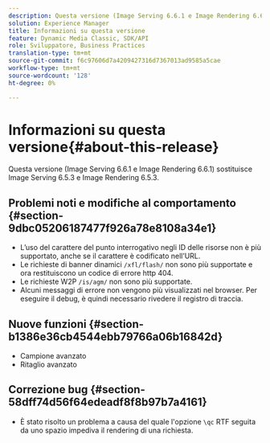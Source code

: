 ```yaml
---
description: Questa versione (Image Serving 6.6.1 e Image Rendering 6.6.1) sostituisce Image Serving 6.5.3 e Image Rendering 6.5.3.
solution: Experience Manager
title: Informazioni su questa versione
feature: Dynamic Media Classic, SDK/API
role: Sviluppatore, Business Practices
translation-type: tm+mt
source-git-commit: f6c97606d7a4209427316d7367013ad9585a5cae
workflow-type: tm+mt
source-wordcount: '128'
ht-degree: 0%

---
```



# Informazioni su questa versione{#about-this-release}

Questa versione (Image Serving 6.6.1 e Image Rendering 6.6.1) sostituisce Image Serving 6.5.3 e Image Rendering 6.5.3.

## Problemi noti e modifiche al comportamento {#section-9dbc05206187477f926a78e8108a34e1}

* L’uso del carattere del punto interrogativo negli ID delle risorse non è più supportato, anche se il carattere è codificato nell’URL.
* Le richieste di banner dinamici `/xfl/flash/` non sono più supportate e ora restituiscono un codice di errore http 404.
* Le richieste W2P `/is/agm/` non sono più supportate.
* Alcuni messaggi di errore non vengono più visualizzati nel browser. Per eseguire il debug, è quindi necessario rivedere il registro di traccia.

## Nuove funzioni {#section-b1386e36cb4544ebb79766a06b16842d}

* Campione avanzato
* Ritaglio avanzato

## Correzione bug {#section-58dff74d56f64edeadf8f8b97b7a4161}

* È stato risolto un problema a causa del quale l&#39;opzione `\qc` RTF seguita da uno spazio impediva il rendering di una richiesta.

